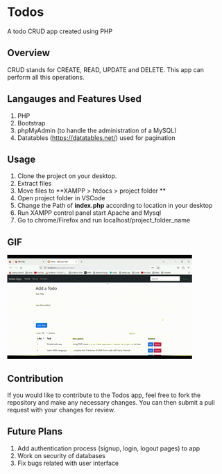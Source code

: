 # Todos
 A todo CRUD app created using PHP 

## Overview 
CRUD stands for CREATE, READ, UPDATE and DELETE. This app can perform all this operations.

## Langauges and Features Used
1. PHP 
2. Bootstrap 
3. phpMyAdmin (to handle the administration of a MySQL)
4. Datatables (https://datatables.net/) used for pagination

## Usage 
1. Clone the project on your desktop.
2. Extract files 
3. Move files to **XAMPP > htdocs > project folder ** 
4. Open project folder in VSCode 
5. Change the Path of **index.php** according to location in your desktop
6. Run XAMPP control panel start Apache and Mysql
7. Go to chrome/Firefox and run localhost/project_folder_name 

## GIF
![Todos App Demo](https://github.com/PeeyooshMS/todos/blob/main/todosGIF.gif)

## Contribution
If you would like to contribute to the Todos app, feel free to fork the repository and make any necessary changes. You can then submit a pull request with your changes for review.

## Future Plans
1. Add authentication process (signup, login, logout pages) to app
2. Work on security of databases
3. Fix bugs related with user interface
